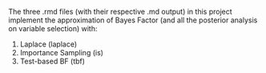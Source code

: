 The three .rmd files (with their respective .md output) in this project
implement the approximation of Bayes Factor (and all the posterior
analysis on variable selection) with:

1.  Laplace (laplace)
2.  Importance Sampling (is)
3.  Test-based BF (tbf)
